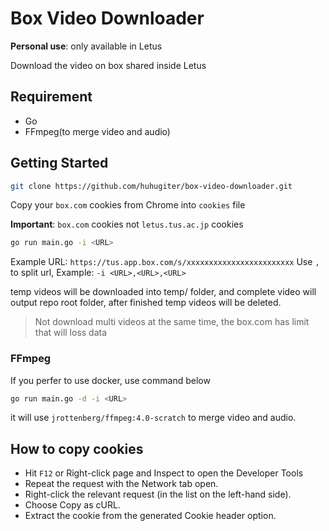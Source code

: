 # Box Video Downloader

**Personal use**: only available in Letus

Download the video on box shared inside Letus

## Requirement

- Go
- FFmpeg(to merge video and audio)

## Getting Started

```sh
git clone https://github.com/huhugiter/box-video-downloader.git
```

Copy your `box.com` cookies from Chrome into `cookies` file

**Important**: `box.com` cookies not `letus.tus.ac.jp` cookies

```sh
go run main.go -i <URL>
```

Example URL: `https://tus.app.box.com/s/xxxxxxxxxxxxxxxxxxxxxxxx`
Use `,` to split url, Example: `-i <URL>,<URL>,<URL>`

temp videos will be downloaded into temp/ folder, and complete video will output repo root folder, after finished temp videos will be deleted.

> Not download multi videos at the same time, the box.com has limit that will loss data

### FFmpeg

If you perfer to use docker, use command below

```sh
go run main.go -d -i <URL>
```

it will use `jrottenberg/ffmpeg:4.0-scratch` to merge video and audio.

## How to copy cookies

- Hit `F12` or Right-click page and Inspect to open the Developer Tools
- Repeat the request with the Network tab open.
- Right-click the relevant request (in the list on the left-hand side).
- Choose Copy as cURL.
- Extract the cookie from the generated Cookie header option.
